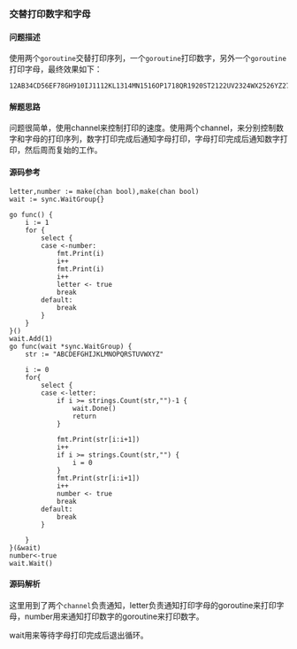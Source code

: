 ### 交替打印数字和字母

#### 问题描述

使用两个`goroutine`交替打印序列，一个`goroutine`打印数字，另外一个`goroutine`打印字母，最终效果如下：

```golang
12AB34CD56EF78GH910IJ1112KL1314MN1516OP1718QR1920ST2122UV2324WX2526YZ2728
```

#### 解题思路

问题很简单，使用channel来控制打印的速度。使用两个channel，来分别控制数字和字母的打印序列，数字打印完成后通知字母打印，字母打印完成后通知数字打印，然后周而复始的工作。

#### 源码参考

```golang
letter,number := make(chan bool),make(chan bool)
wait := sync.WaitGroup{}

go func() {
	i := 1
	for {
		select {
		case <-number:
			fmt.Print(i)
			i++
			fmt.Print(i)
			i++
			letter <- true
			break
		default:
			break
		}
	}
}()
wait.Add(1)
go func(wait *sync.WaitGroup) {
	str := "ABCDEFGHIJKLMNOPQRSTUVWXYZ"

	i := 0
	for{
		select {
		case <-letter:
			if i >= strings.Count(str,"")-1 {
				wait.Done()
				return
			}

			fmt.Print(str[i:i+1])
			i++
			if i >= strings.Count(str,"") {
				i = 0
			}
			fmt.Print(str[i:i+1])
			i++
			number <- true
			break
		default:
			break
		}

	}
}(&wait)
number<-true
wait.Wait()
```

#### 源码解析

这里用到了两个`channel`负责通知，letter负责通知打印字母的goroutine来打印字母，number用来通知打印数字的goroutine来打印数字。

wait用来等待字母打印完成后退出循环。